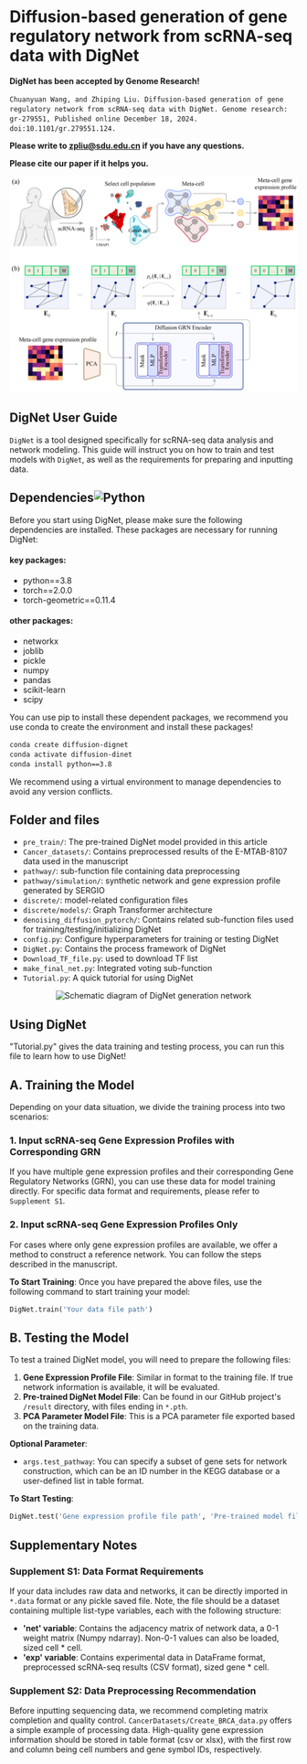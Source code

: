 

# Diffusion-based generation of gene regulatory network from scRNA-seq data with DigNet #

**DigNet has been accepted by Genome Research!**

`Chuanyuan Wang, and Zhiping Liu. Diffusion-based generation of gene regulatory network from scRNA-seq data with DigNet. Genome research: gr-279551, Published online December 18, 2024. doi:10.1101/gr.279551.124.`

**Please write to [zpliu@sdu.edu.cn](mailto:zpliu@sdu.edu.cn) if you have any questions.**

**Please cite our paper if it helps you.**

![workfolw](https://github.com/zpliulab/DigNet/blob/main/images/framework.png)

## DigNet User Guide

```DigNet``` is a tool designed specifically for scRNA-seq data analysis and network modeling. This guide will instruct you on how to train and test models with ```DigNet```, as well as the requirements for preparing and inputting data.

## Dependencies![Python](https://img.shields.io/badge/python-3.8-blue "Python")

Before you start using DigNet, please make sure the following dependencies are installed. These packages are necessary for running DigNet:

#### key packages:
- python==3.8
- torch==2.0.0
- torch-geometric==0.11.4

#### other packages:
- networkx
- joblib
- pickle
- numpy
- pandas
- scikit-learn
- scipy


You can use pip to install these dependent packages, we recommend you use conda to create the environment and install these packages!

```bash
conda create diffusion-dignet
conda activate diffusion-dinet
conda install python==3.8
```

We recommend using a virtual environment to manage dependencies to avoid any version conflicts.


## Folder and files

- `pre_train/`: The pre-trained DigNet model provided in this article
- `Cancer_datasets/`: Contains preprocessed results of the E-MTAB-8107 data used in the manuscript
- `pathway/`: sub-function file containing data preprocessing
- `pathway/simulation/`: synthetic network and gene expression profile generated by SERGIO
- `discrete/`: model-related configuration files
- `discrete/models/`: Graph Transformer architecture
- `denoising_diffusion_pytorch/`: Contains related sub-function files used for training/testing/initializing DigNet
- `config.py`: Configure hyperparameters for training or testing DigNet
- `DigNet.py`: Contains the process framework of DigNet
- `Download_TF_file.py`: used to download TF list
- `make_final_net.py`: Integrated voting sub-function
- `Tutorial.py`: A quick tutorial for using DigNet


<div align="center">
  <img src="https://github.com/zpliulab/DigNet/blob/main/images/network.gif" alt="Schematic diagram of DigNet generation network" style="width: 200px; height: 100px;"/>
</div>


## Using DigNet

"Tutorial.py" gives the data training and testing process, you can run this file to learn how to use DigNet!


## A. Training the Model

Depending on your data situation, we divide the training process into two scenarios:

### 1. Input scRNA-seq Gene Expression Profiles with Corresponding GRN

If you have multiple gene expression profiles and their corresponding Gene Regulatory Networks (GRN), you can use these data for model training directly. For specific data format and requirements, please refer to `Supplement S1`.

### 2. Input scRNA-seq Gene Expression Profiles Only

For cases where only gene expression profiles are available, we offer a method to construct a reference network. You can follow the steps described in the manuscript.

**To Start Training**: Once you have prepared the above files, use the following command to start training your model:

```python
DigNet.train('Your data file path')
```

## B. Testing the Model

To test a trained DigNet model, you will need to prepare the following files:

1. **Gene Expression Profile File**: Similar in format to the training file. If true network information is available, it will be evaluated.
2. **Pre-trained DigNet Model File**: Can be found in our GitHub project's `/result` directory, with files ending in `*.pth`.
3. **PCA Parameter Model File**: This is a PCA parameter file exported based on the training data.

**Optional Parameter**:

- `args.test_pathway`: You can specify a subset of gene sets for network construction, which can be an ID number in the KEGG database or a user-defined list in table format.

**To Start Testing**:

```python
DigNet.test('Gene expression profile file path', 'Pre-trained model file path', 'PCA parameter model file path')
```

## Supplementary Notes

### Supplement S1: Data Format Requirements

If your data includes raw data and networks, it can be directly imported in `*.data` format or any pickle saved file. Note, the file should be a dataset containing multiple list-type variables, each with the following structure:

- **'net' variable**: Contains the adjacency matrix of network data, a 0-1 weight matrix (Numpy ndarray). Non-0-1 values can also be loaded, sized cell * cell.
- **'exp' variable**: Contains experimental data in DataFrame format, preprocessed scRNA-seq results (CSV format), sized gene * cell.

### Supplement S2: Data Preprocessing Recommendation

Before inputting sequencing data, we recommend completing matrix completion and quality control. `CancerDatasets/Create_BRCA_data.py` offers a simple example of processing data. High-quality gene expression information should be stored in table format (csv or xlsx), with the first row and column being cell numbers and gene symbol IDs, respectively.
